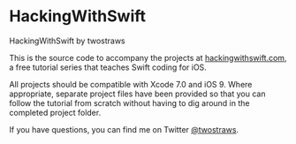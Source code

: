 # HackingWithSwift
HackingWithSwift by twostraws

This is the source code to accompany the projects at [hackingwithswift.com](hackingwithswift.com), a free tutorial series that teaches Swift coding for iOS.

All projects should be compatible with Xcode 7.0 and iOS 9. Where appropriate, separate project files have been provided so that you can follow the tutorial from scratch without having to dig around in the completed project folder.

If you have questions, you can find me on Twitter [@twostraws](https://twitter.com/twostraws).
